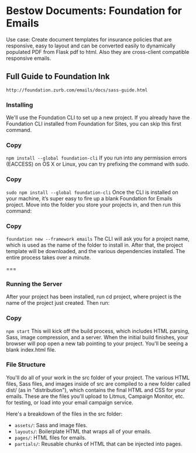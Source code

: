 # Bestow Documents: Foundation for Emails 
Use case: Create document templates for insurance policies that are responsive, easy to layout and can be converted easily to dynamically populated PDF from Flask pdf to html. Also they are cross-client compatible responsive emails.
 
## Full Guide to Foundation Ink
`http://foundation.zurb.com/emails/docs/sass-guide.html`

### Installing
We'll use the Foundation CLI to set up a new project. If you already have the Foundation CLI installed from Foundation for Sites, you can skip this first command.

### Copy
`npm install --global foundation-cli`
If you run into any permission errors (EACCESS) on OS X or Linux, you can try prefixing the command with sudo.

### Copy
`sudo npm install --global foundation-cli`
Once the CLI is installed on your machine, it’s super easy to fire up a blank Foundation for Emails project. Move into the folder you store your projects in, and then run this command:

### Copy
`foundation new --framework emails`
The CLI will ask you for a project name, which is used as the name of the folder to install in. After that, the project template will be downloaded, and the various dependencies installed. The entire process takes over a minute.

===

### Running the Server
After your project has been installed, run cd project, where project is the name of the project just created. Then run:

### Copy
`npm start`
This will kick off the build process, which includes HTML parsing, Sass, image compression, and a server. When the initial build finishes, your browser will pop open a new tab pointing to your project. You'll be seeing a blank index.html file.

### File Structure
You'll do all of your work in the src folder of your project. The various HTML files, Sass files, and images inside of src are compiled to a new folder called dist/ (as in "distribution"), which contains the final HTML and CSS for your emails. These are the files you'll upload to Litmus, Campaign Monitor, etc. for testing, or load into your email campaign service.

Here's a breakdown of the files in the src folder:

* `assets/`: Sass and image files.
* `layouts/`: Boilerplate HTML that wraps all of your emails.
* `pages/`: HTML files for emails.
* `partials/`: Reusable chunks of HTML that can be injected into pages.

